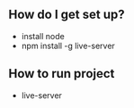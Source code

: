 ## How do I get set up? ###

* install node
* npm install -g live-server


## How to run project ###

* live-server
